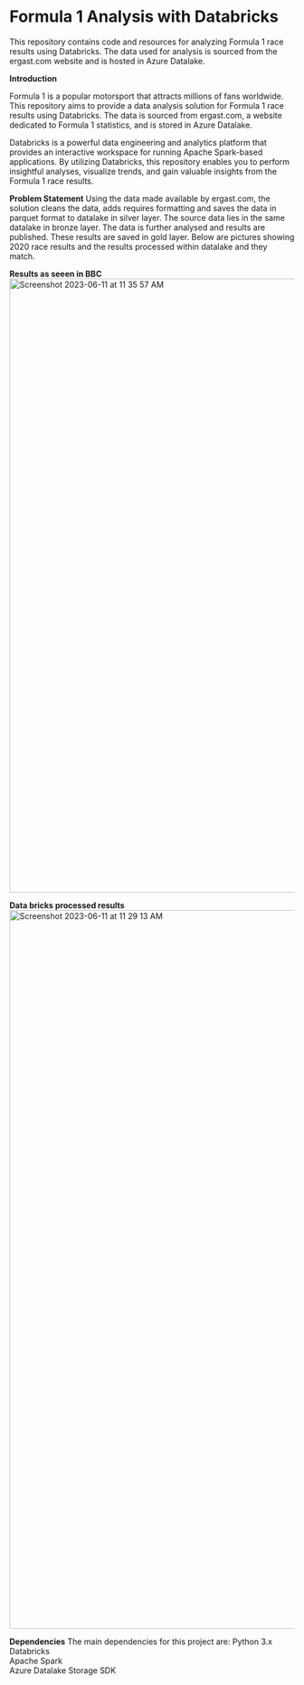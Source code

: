 # Formula 1 Analysis with Databricks

This repository contains code and resources for analyzing Formula 1 race results using Databricks. The data used for analysis is sourced from the ergast.com website and is hosted in Azure Datalake.

**Introduction**

Formula 1 is a popular motorsport that attracts millions of fans worldwide. This repository aims to provide a data analysis solution for Formula 1 race results using Databricks. The data is sourced from ergast.com, a website dedicated to Formula 1 statistics, and is stored in Azure Datalake.

Databricks is a powerful data engineering and analytics platform that provides an interactive workspace for running Apache Spark-based applications. By utilizing Databricks, this repository enables you to perform insightful analyses, visualize trends, and gain valuable insights from the Formula 1 race results.

**Problem Statement**
Using the data made available by ergast.com, the solution cleans the data, adds requires formatting and saves the data in parquet format to datalake in silver layer. The source data lies in the same datalake in bronze layer. The data is further analysed and results are published. These results are saved in gold layer. Below are pictures showing 2020 race results and the results processed within datalake and they match.

**Results as seeen in BBC**
<img width="1085" alt="Screenshot 2023-06-11 at 11 35 57 AM" src="https://github.com/iampawankc/databricks_formula1/assets/13145715/c1d4852d-9a46-436b-b36c-7039192f2b53">

**Data bricks processed results**
<img width="1270" alt="Screenshot 2023-06-11 at 11 29 13 AM" src="https://github.com/iampawankc/databricks_formula1/assets/13145715/80a54bc5-a443-47e8-ac31-edb36528af2d">


**Dependencies**
The main dependencies for this project are:
Python 3.x\
Databricks\
Apache Spark\
Azure Datalake Storage SDK
